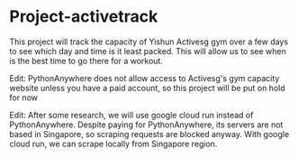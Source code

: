 # Project-activetrack
This project will track the capacity of Yishun Activesg gym over a few days to see which day and time is it least packed. This will allow us to see when is the best time to go there for a workout.

Edit: PythonAnywhere does not allow access to Activesg's gym capacity website unless you have a paid account, so this project will be put on hold for now

Edit: After some research, we will use google cloud run instead of PythonAnywhere. Despite paying for PythonAnywhere, its servers are not based in Singapore, so scraping requests are blocked anyway. With google cloud run, we can scrape locally from Singapore region.
